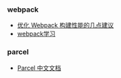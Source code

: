 ### webpack
* [优化 Webpack 构建性能的几点建议](http://web.jobbole.com/93486/)
* [webpack学习](https://segmentfault.com/a/1190000007359645)

### parcel
* [Parcel 中文文档](http://www.itbaby.me/doc/parcel/)

